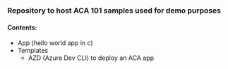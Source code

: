 ### Repository to host ACA 101 samples used for demo purposes

#### Contents:
- App (hello world app in c)
- Templates
  - AZD (Azure Dev CLI) to deploy an ACA app
